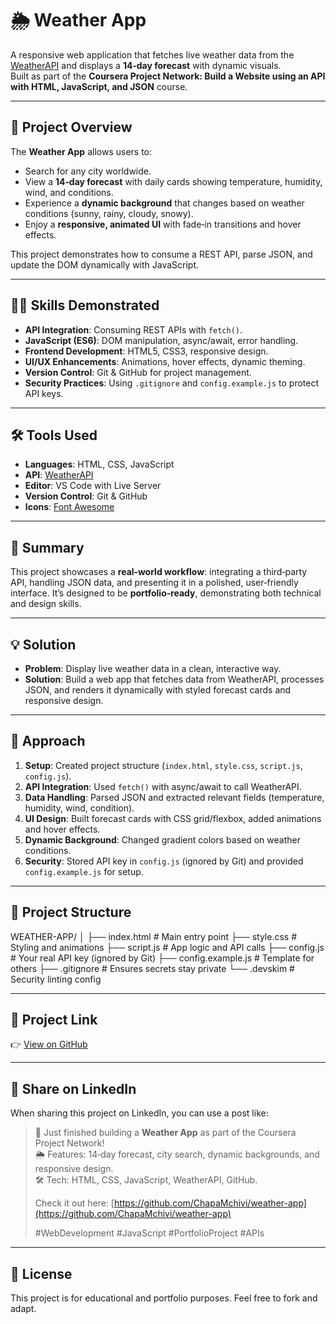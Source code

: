 # 🌦️ Weather App

A responsive web application that fetches live weather data from the [WeatherAPI](https://www.weatherapi.com/) and displays a **14‑day forecast** with dynamic visuals.  
Built as part of the **Coursera Project Network: Build a Website using an API with HTML, JavaScript, and JSON** course.

---

## 📖 Project Overview
The **Weather App** allows users to:
- Search for any city worldwide.
- View a **14‑day forecast** with daily cards showing temperature, humidity, wind, and conditions.
- Experience a **dynamic background** that changes based on weather conditions (sunny, rainy, cloudy, snowy).
- Enjoy a **responsive, animated UI** with fade‑in transitions and hover effects.

This project demonstrates how to consume a REST API, parse JSON, and update the DOM dynamically with JavaScript.

---

## 🧑‍💻 Skills Demonstrated
- **API Integration**: Consuming REST APIs with `fetch()`.
- **JavaScript (ES6)**: DOM manipulation, async/await, error handling.
- **Frontend Development**: HTML5, CSS3, responsive design.
- **UI/UX Enhancements**: Animations, hover effects, dynamic theming.
- **Version Control**: Git & GitHub for project management.
- **Security Practices**: Using `.gitignore` and `config.example.js` to protect API keys.

---

## 🛠️ Tools Used
- **Languages**: HTML, CSS, JavaScript  
- **API**: [WeatherAPI](https://www.weatherapi.com/)  
- **Editor**: VS Code with Live Server  
- **Version Control**: Git & GitHub  
- **Icons**: [Font Awesome](https://fontawesome.com/)  

---

## 📜 Summary
This project showcases a **real‑world workflow**: integrating a third‑party API, handling JSON data, and presenting it in a polished, user‑friendly interface. It’s designed to be **portfolio‑ready**, demonstrating both technical and design skills.

---

## 💡 Solution
- **Problem**: Display live weather data in a clean, interactive way.  
- **Solution**: Build a web app that fetches data from WeatherAPI, processes JSON, and renders it dynamically with styled forecast cards and responsive design.

---

## 🧭 Approach
1. **Setup**: Created project structure (`index.html`, `style.css`, `script.js`, `config.js`).  
2. **API Integration**: Used `fetch()` with async/await to call WeatherAPI.  
3. **Data Handling**: Parsed JSON and extracted relevant fields (temperature, humidity, wind, condition).  
4. **UI Design**: Built forecast cards with CSS grid/flexbox, added animations and hover effects.  
5. **Dynamic Background**: Changed gradient colors based on weather conditions.  
6. **Security**: Stored API key in `config.js` (ignored by Git) and provided `config.example.js` for setup.  

---

## 📂 Project Structure


WEATHER-APP/
│
├── index.html          # Main entry point
├── style.css           # Styling and animations
├── script.js           # App logic and API calls
├── config.js           # Your real API key (ignored by Git)
├── config.example.js   # Template for others
├── .gitignore          # Ensures secrets stay private
└── .devskim            # Security linting config

---

## 🔗 Project Link
👉 [View on GitHub](https://github.com/ChapaMchivi/weather-app)

---

## 💼 Share on LinkedIn
When sharing this project on LinkedIn, you can use a post like:

> 🚀 Just finished building a **Weather App** as part of the Coursera Project Network!  
> 🌦️ Features: 14‑day forecast, city search, dynamic backgrounds, and responsive design.  
> 🛠️ Tech: HTML, CSS, JavaScript, WeatherAPI, GitHub.  
>  
> Check it out here: [https://github.com/ChapaMchivi/weather-app](https://github.com/ChapaMchivi/weather-app)  
>  
> #WebDevelopment #JavaScript #PortfolioProject #APIs

---

## 📜 License
This project is for educational and portfolio purposes. Feel free to fork and adapt.




























